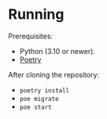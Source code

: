 # Running

Prerequisites:
- Python (3.10 or newer).
- [Poetry](https://python-poetry.org/docs/#installing-with-pipx)

After cloning the repository:
- `poetry install`
- `poe migrate`
- `poe start`
